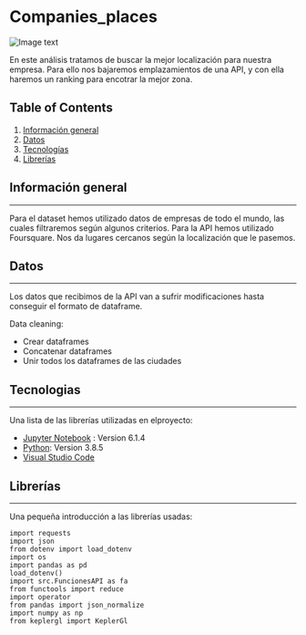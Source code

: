 # Companies_places

![Image text](https://www.viajarsanfrancisco.com/img/que-visitar-en-san-francisco.jpg)




En este análisis tratamos de buscar la mejor localización para nuestra empresa. Para ello nos bajaremos emplazamientos de una API, y con ella haremos un ranking para encotrar la mejor zona.




## Table of Contents
1. [Información general](#Informacion-general)
2. [Datos](#Datos)
3. [Tecnologías](#Tecnologías)
4. [Librerías](#Librerías)
## Información general
***
Para el dataset hemos utilizado datos de empresas de todo el mundo, las cuales filtraremos según algunos criterios.
Para la API hemos utilizado Foursquare. Nos da lugares cercanos según la localización que le pasemos.
## Datos
***
Los datos que recibimos de la API van a sufrir modificaciones hasta conseguir el formato de dataframe.

Data cleaning:
- Crear dataframes
- Concatenar dataframes
- Unir todos los dataframes de las ciudades

## Tecnologias
***
Una lista de las librerías utilizadas en elproyecto:
* [Jupyter Notebook](https://jupyter.org/) : Version 6.1.4
* [Python](https://www.python.org/): Version 3.8.5
* [Visual Studio Code](https://code.visualstudio.com/)
## Librerías
***
Una pequeña introducción a las librerías usadas: 
```
import requests
import json
from dotenv import load_dotenv
import os
import pandas as pd
load_dotenv()
import src.FuncionesAPI as fa
from functools import reduce
import operator
from pandas import json_normalize
import numpy as np
from keplergl import KeplerGl
```

